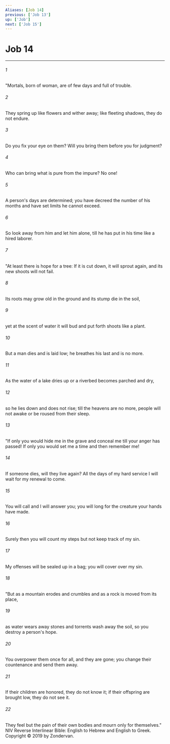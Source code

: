 ```yaml
---
Aliases: [Job 14]
previous: ['Job 13']
up: ['Job']
next: ['Job 15']
---
```

# Job 14

***


###### 1 
"Mortals, born of woman, are of few days and full of trouble. 

###### 2 
They spring up like flowers and wither away; like fleeting shadows, they do not endure. 

###### 3 
Do you fix your eye on them? Will you bring them before you for judgment? 

###### 4 
Who can bring what is pure from the impure? No one! 

###### 5 
A person's days are determined; you have decreed the number of his months and have set limits he cannot exceed. 

###### 6 
So look away from him and let him alone, till he has put in his time like a hired laborer. 

###### 7 
"At least there is hope for a tree: If it is cut down, it will sprout again, and its new shoots will not fail. 

###### 8 
Its roots may grow old in the ground and its stump die in the soil, 

###### 9 
yet at the scent of water it will bud and put forth shoots like a plant. 

###### 10 
But a man dies and is laid low; he breathes his last and is no more. 

###### 11 
As the water of a lake dries up or a riverbed becomes parched and dry, 

###### 12 
so he lies down and does not rise; till the heavens are no more, people will not awake or be roused from their sleep. 

###### 13 
"If only you would hide me in the grave and conceal me till your anger has passed! If only you would set me a time and then remember me! 

###### 14 
If someone dies, will they live again? All the days of my hard service I will wait for my renewal to come. 

###### 15 
You will call and I will answer you; you will long for the creature your hands have made. 

###### 16 
Surely then you will count my steps but not keep track of my sin. 

###### 17 
My offenses will be sealed up in a bag; you will cover over my sin. 

###### 18 
"But as a mountain erodes and crumbles and as a rock is moved from its place, 

###### 19 
as water wears away stones and torrents wash away the soil, so you destroy a person's hope. 

###### 20 
You overpower them once for all, and they are gone; you change their countenance and send them away. 

###### 21 
If their children are honored, they do not know it; if their offspring are brought low, they do not see it. 

###### 22 
They feel but the pain of their own bodies and mourn only for themselves." NIV Reverse Interlinear Bible: English to Hebrew and English to Greek. Copyright © 2019 by Zondervan.
